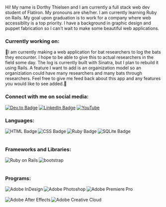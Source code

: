 <p>Hi! My name is Dorthy Thielsen and I am currently a full stack web dev student of Flatiron. My pronouns are she/her. I am currently learning Ruby on Rails. My goal upon graduation is to work for a company where web accessiblity is a top priority. I have a background in graphic design and puppet fabrication so I can't wait to make some beautiful web applications.</p>

<h3>Currently working on:</h3>
<p>🦇I am currently making a web application for bat researchers to log the bats they encounter. I hope to be able to give this to actual researchers in the field some day. The log is currently built with Sinatra, but I plan to rebuild it using Rails. A feature I want to add is an orgainization model so an organiziation could have many researchers and many bats through researchers. Feel free to give me feed back about this app and any features you would like to see added.🦇</p>

<h3>Connect with me on social media:</h3>
<a href="https://dev.to/dotnotation" target="_blank"><img src="https://img.shields.io/badge/dev.to-0A0A0A?style=for-the-badge&logo=dev.to&logoColor=white" alt="Dev.to Badge"></a>
<a href="https://www.linkedin.com/in/dorthy-thielsen-a863b158/" target="_blank"><img src="https://img.shields.io/badge/LinkedIn-0077B5?style=for-the-badge&logo=linkedin&logoColor=white" alt="LinkedIn Badge"></a>
<a href="https://www.youtube.com/channel/UC3sAh9p_omDFXaxJKS2jf2g" target="_blank"><img src="https://img.shields.io/badge/YouTube-FF0000?style=for-the-badge&logo=youtube&logoColor=white" alt="YouTube"></a>

<h3>Languages:</h3>
<img align="left" src="https://img.shields.io/badge/HTML-239120?style=for-the-badge&logo=html5&logoColor=white" alt="HTML Badge">
<img align="left" src="https://img.shields.io/badge/CSS-239120?&style=for-the-badge&logo=css3&logoColor=white" alt="CSS Badge">
<img align="left" src="https://img.shields.io/badge/Ruby-CC342D?style=for-the-badge&logo=ruby&logoColor=white" alt="Ruby Badge">
<img align="left" src="https://img.shields.io/badge/SQLite-07405E?style=for-the-badge&logo=sqlite&logoColor=white" alt="SQLite Badge">
<br/>
<br/>

<h3>Frameworks and Libraries:</h3>
<img align="left" src="https://img.shields.io/badge/rails-%23CC0000.svg?style=for-the-badge&logo=ruby-on-rails&logoColor=white" alt="Ruby on Rails">
<img align="left" src="https://img.shields.io/badge/bootstrap-%23563D7C.svg?style=for-the-badge&logo=bootstrap&logoColor=white" alt="bootstrap">
<br/>
<br/>

<h3>Programs:</h3>
<iimg align="left" src="https://img.shields.io/badge/adobeillustrator-%23FF9A00.svg?style=for-the-badge&logo=adobeillustrator&logoColor=white" alt="Adobe Illustrator">
<img align="left" src="https://img.shields.io/badge/Adobe%20InDesign-49021F?style=for-the-badge&logo=adobeindesign&logoColor=FF3366" alt="Adobe InDesign">
<img align="left" src="https://img.shields.io/badge/adobephotoshop-%2331A8FF.svg?style=for-the-badge&logo=adobephotoshop&logoColor=white" alt="Adobe Photoshop">
<img align="left" src="https://img.shields.io/badge/Adobe%20Premiere%20Pro-9999FF?style=for-the-badge&logo=Adobe%20Premiere%20Pro&logoColor=white" alt="Adobe Premiere Pro">
<br/>
<br/>
<img align="left" src="https://img.shields.io/badge/Adobe-After%20Effects-CF96FD?style=for-the-badge&logo=Adobe-After-Effects&labelColor=393665&logoWidth=15" alt="Adobe After Effects">
<img src="https://img.shields.io/badge/Adobe%20Creative%20Cloud-DA1F26?style=for-the-badge&logo=Adobe%20Creative%20Cloud&logoColor=white" alt="Adobe Creative Cloud">


